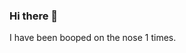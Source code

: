 ### Hi there 👋



I have been booped on the nose <!-- boop-counter -->1<!-- /boop-counter --> times. 



